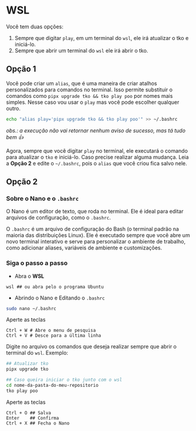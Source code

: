 # WSL

Você tem duas opções:

1. Sempre que digitar `play`, em um terminal do `wsl`, ele irá atualizar o tko e iniciá-lo.
2. Sempre que abrir um terminal do `wsl` ele irá abrir o tko.

## Opção 1

Você pode criar um `alias`, que é uma maneira de criar atalhos personalizados para comandos no terminal. Isso permite substituir o comandos como `pipx upgrade tko && tko play poo` por nomes mais simples. Nesse caso vou usar o `play` mas você pode escolher qualquer outro.

```sh
echo "alias play='pipx upgrade tko && tko play poo'" >> ~/.bashrc
```
*obs.: a execução não vai retornar nenhum aviso de sucesso, mas tá tudo bem 👍*

Agora, sempre que você digitar `play` no terminal, ele executará o comando para atualizar o `tko` e iniciá-lo. Caso precise realizar alguma mudança. Leia a **Opção 2** e edite o `~/.bashrc`, pois o `alias` que você criou fica salvo nele.

## Opção 2

### Sobre o Nano e o `.bashrc`

O Nano é um editor de texto, que roda no terminal. Ele é ideal para editar arquivos de configuração, como o `.bashrc`. 

O `.bashrc` é um arquivo de configuração do Bash (o terminal padrão na maioria das distribuições Linux). Ele é executado sempre que você abre um novo terminal interativo e serve para personalizar o ambiente de trabalho, como adicionar aliases, variáveis de ambiente e customizações.

### Siga o passo a passo

- Abra o **WSL**
```
wsl ## ou abra pelo o programa Ubuntu
```
- Abrindo o Nano e Editando o `.bashrc`
```sh
sudo nano ~/.bashrc
```
Aperte as teclas
```
Ctrl + W # Abre o menu de pesquisa
Ctrl + V # Desce para a última linha
```

Digite no arquivo os comandos que deseja realizar sempre que abrir o terminal do `wsl`. Exemplo:

```sh
## Atualizar tko
pipx upgrade tko

## Caso queira iniciar o tko junto com o wsl
cd nome-da-pasta-do-meu-repositorio
tko play poo
```
Aperte as teclas
```
Ctrl + O ## Salva
Enter    ## Confirma
Ctrl + X ## Fecha o Nano
```
